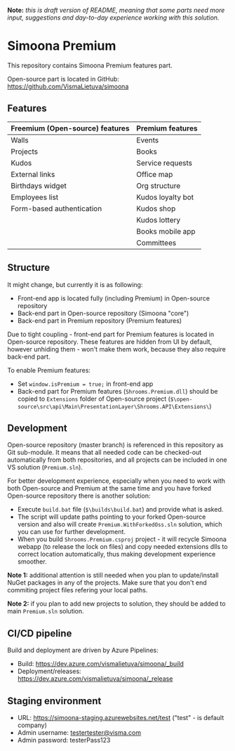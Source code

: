**Note:** *this is draft version of README, meaning that some parts need more input, suggestions and day-to-day experience working with this solution.*

# Simoona Premium

This repository contains Simoona Premium features part.

Open-source part is located in GitHub: https://github.com/VismaLietuva/simoona

## Features

|Freemium (Open-source) features |Premium features|
|--------------------------------|----------------|
| Walls                          | Events         |
| Projects                       | Books          |
| Kudos                          | Service requests  |
| External links                 | Office map        |
| Birthdays widget               | Org structure     |
| Employees list                 | Kudos loyalty bot |
| Form-based authentication      | Kudos shop        |
|                                | Kudos lottery     |
|                                | Books mobile app  |
|                                | Committees        |

## Structure

It might change, but currently it is as following:
- Front-end app is located fully (including Premium) in Open-source repository
- Back-end part in Open-source repository (Simoona "core")
- Back-end part in Premium repository (Premium features)

Due to tight coupling - front-end part for Premium features is located in Open-source repository. These features are hidden from UI by default, however unhiding them - won't make them work, because they also require back-end part.

To enable Premium features:
- Set `window.isPremium = true;` in front-end app
- Back-end part for Premium features (`Shrooms.Premium.dll`) should be copied to `Extensions` folder of Open-source project (`$\open-source\src\api\Main\PresentationLayer\Shrooms.API\Extensions\`)

## Development

Open-source repository (master branch) is referenced in this repository as Git sub-module. It means that all needed code can be checked-out automatically from both repositories,
and all projects can be included in one VS solution (`Premium.sln`).

For better development experience, especially when you need to work with both Open-source and Premium at the same time and you have forked Open-source repository there is another solution:
- Execute `build.bat` file (`$\builds\build.bat`) and provide what is asked.
- The script will update paths pointing to your forked Open-source version and also will create `Premium.WithForkedOss.sln` solution, which you can use for further development.
- When you build `Shrooms.Premium.csproj` project - it will recycle Simoona webapp (to release the lock on files) and copy needed extensions dlls to correct location automatically, thus making development experience smoother.

**Note 1:** additional attention is still needed when you plan to update/install NuGet packages in any of the projects. Make sure that you don't end commiting project files refering your local paths.

**Note 2:** if you plan to add new projects to solution, they should be added to main `Premium.sln` solution.

## CI/CD pipeline

Build and deployment are driven by Azure Pipelines:
- Build: https://dev.azure.com/vismalietuva/simoona/_build
- Deployment/releases: https://dev.azure.com/vismalietuva/simoona/_release

## Staging environment
- URL: https://simoona-staging.azurewebsites.net/test ("test" - is default company)
- Admin username: testertester@visma.com 
- Admin password: testerPass123
